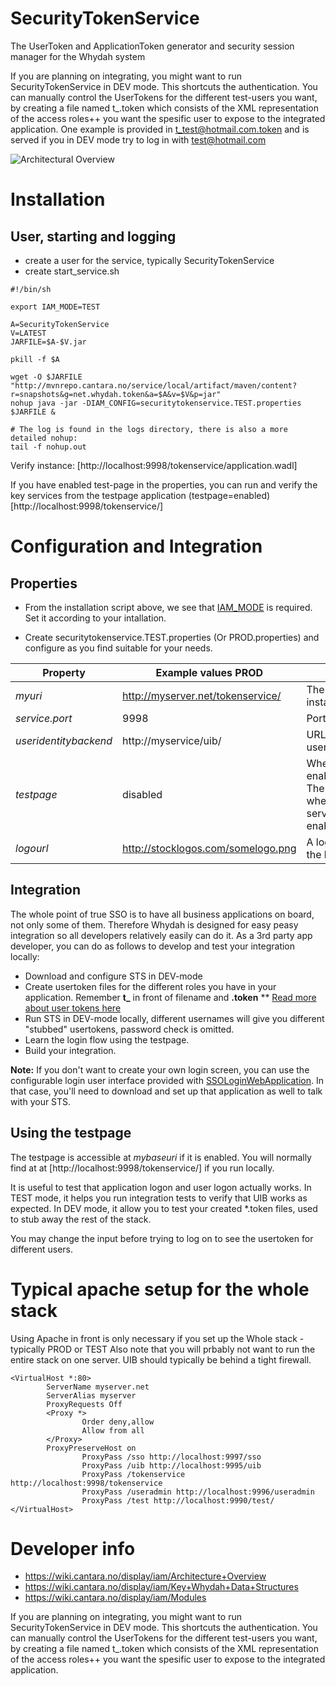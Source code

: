 SecurityTokenService
====================

The UserToken and ApplicationToken generator and security session manager for the Whydah system

If you are planning on integrating, you might want to run SecurityTokenService in DEV mode. This shortcuts the authentication.
You can manually control the UserTokens for the different test-users you want, by creating a file named t_<username>.token which
consists of the XML representation of the access roles++ you want the spesific user to expose to the integrated application. One example is provided in [t_test@hotmail.com.token](https://raw2.github.com/altran/Whydah-SSOLoginWebApp/master/t_test@hotmail.com.token) and is served if you in DEV mode try to log in with test@hotmail.com 

![Architectural Overview](https://raw2.github.com/altran/Whydah-SSOLoginWebApp/master/Whydah%20infrastructure.png)

Installation
============

## User, starting and logging
* create a user for the service, typically SecurityTokenService
* create start_service.sh

```
#!/bin/sh

export IAM_MODE=TEST

A=SecurityTokenService
V=LATEST
JARFILE=$A-$V.jar

pkill -f $A

wget -O $JARFILE "http://mvnrepo.cantara.no/service/local/artifact/maven/content?r=snapshots&g=net.whydah.token&a=$A&v=$V&p=jar"
nohup java -jar -DIAM_CONFIG=securitytokenservice.TEST.properties $JARFILE &

# The log is found in the logs directory, there is also a more detailed nohup:
tail -f nohup.out
```

Verify instance:
[http://localhost:9998/tokenservice/application.wadl]

If you have enabled test-page in the properties, you can run and verify the key services from the testpage application (testpage=enabled)
[http://localhost:9998/tokenservice/]

Configuration and Integration
============

## Properties

* From the installation script above, we see that [IAM_MODE](https://wiki.cantara.no/display/iam/IAM_MODE) is required. Set it according to your intallation.

* Create securitytokenservice.TEST.properties (Or PROD.properties) and configure as you find suitable for your needs.

|Property | Example values PROD | Comment |
|-------- | -------------- | -----------| 
|*myuri*|http://myserver.net/tokenservice/ | The URI to this instance of STS |
|*service.port*|9998| Port for this service |
|*useridentitybackend*| http://myservice/uib/ | URL to useridentitybackend |
|*testpage*|disabled| Whether or not to enable the testpage. The url is printed when you start the service with it enabled. |
|*logourl*|http://stocklogos.com/somelogo.png | A logo to display for the kicks of it | 

## Integration
The whole point of true SSO is to have all business applications on board, not only some of them.
Therefore Whydah is designed for easy peasy integration so all developers relatively easily can do it.
As a 3rd party app developer, you can do as follows to develop and test your integration locally:
* Download and configure STS in DEV-mode
* Create usertoken files for the different roles you have in your application. Remember **t_** in front of filename and **.token**
** [Read more about user tokens here](https://wiki.cantara.no/display/iam/UserToken)
* Run STS in DEV-mode locally, different usernames will give you different "stubbed" usertokens, password check is omitted.
* Learn the login flow using the testpage.
* Build your integration.

**Note:** If you don't want to create your own login screen, you can use the configurable login user interface provided with [SSOLoginWebApplication](http://github.com/altran/Whydah-SSOLoginWebApplication). In that case, you'll need to download and set up that application as well to talk with your STS. 

## Using the testpage
The testpage is accessible at *mybaseuri* if it is enabled.
You will normally find at at [http://localhost:9998/tokenservice/] if you run locally.

It is useful to test that application logon and user logon actually works.
In TEST mode, it helps you run integration tests to verify that UIB works as expected.
In DEV mode, it allow you to test your created *.token files, used to stub away the rest of the stack.

You may change the input before trying to log on to see the usertoken for different users.

Typical apache setup for the whole stack
====================
Using Apache in front is only necessary if you set up the Whole stack - typically PROD or TEST
Also note that you will prbably not want to run the entire stack on one server. 
UIB should typically be behind a tight firewall.

```
<VirtualHost *:80>
        ServerName myserver.net
        ServerAlias myserver
        ProxyRequests Off
        <Proxy *>
                Order deny,allow
                Allow from all
        </Proxy>
        ProxyPreserveHost on
                ProxyPass /sso http://localhost:9997/sso
                ProxyPass /uib http://localhost:9995/uib
                ProxyPass /tokenservice http://localhost:9998/tokenservice
                ProxyPass /useradmin http://localhost:9996/useradmin
                ProxyPass /test http://localhost:9990/test/
</VirtualHost>
```

Developer info
==============

* https://wiki.cantara.no/display/iam/Architecture+Overview
* https://wiki.cantara.no/display/iam/Key+Whydah+Data+Structures
* https://wiki.cantara.no/display/iam/Modules

If you are planning on integrating, you might want to run SecurityTokenService in DEV mode. This shortcuts the authentication.
You can manually control the UserTokens for the different test-users you want, by creating a file named t_<username>.token which
consists of the XML representation of the access roles++ you want the spesific user to expose to the integrated application.